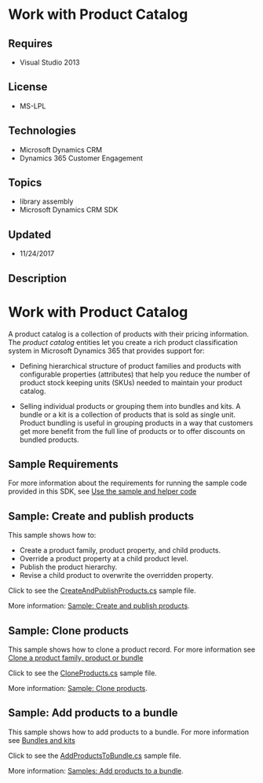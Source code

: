 # Work with Product Catalog
## Requires
- Visual Studio 2013
## License
- MS-LPL
## Technologies
- Microsoft Dynamics CRM
- Dynamics 365 Customer Engagement
## Topics
- library assembly
- Microsoft Dynamics CRM SDK
## Updated
- 11/24/2017
## Description

<h1>Work with Product Catalog</h1>
<p>A product catalog is a collection of products with their pricing information. The<span>&nbsp;</span><em>product catalog</em><span>&nbsp;</span>entities let you create a rich product classification system in Microsoft Dynamics 365 that provides support for:</p>
<ul class="unordered">
<li>
<p>Defining hierarchical structure of product families and products with configurable properties (attributes) that help you reduce the number of product stock keeping units (SKUs) needed to maintain your product catalog.</p>
</li><li>
<p>Selling individual products or grouping them into bundles and kits. A bundle or a kit is a collection of products that is sold as single unit. Product bundling is useful in grouping products in a way that customers get more benefit from the full line of
 products or to offer discounts on bundled products.</p>
</li></ul>
<h2>Sample Requirements</h2>
<p>For more information about the requirements for running the sample code provided in this SDK, see
<a href="https://docs.microsoft.com/en-us/dynamics365/customer-engagement/developer/org-service/use-sample-helper-code">
Use the sample and helper code</a></p>
<h2>Sample: Create and publish products</h2>
<p>This sample shows how to:</p>
<ul>
<li>Create a product family, product property, and child products. </li><li>Override a product property at a child product level. </li><li>Publish the product hierarchy. </li><li>Revise a child product to overwrite the overridden property. </li></ul>
<p>Click to see the <a href="https://code.msdn.microsoft.com/Product-Catalog-Samples-5766194b/sourcecode?fileId=179230&pathId=822804566">
CreateAndPublishProducts.cs</a> sample file.</p>
<p>More information:&nbsp;<a href="https://docs.microsoft.com/en-us/dynamics365/customer-engagement/developer/sample-create-publish-products">Sample: Create and publish products</a>.</p>
<h2>Sample: Clone products</h2>
<p>This sample shows how to clone a product record. For more information see <a href="https://docs.microsoft.com/en-us/dynamics365/customer-engagement/developer/sample-clone-product-records">
Clone a product family, product or bundle</a></p>
<p>Click to see the <a href="https://code.msdn.microsoft.com/Product-Catalog-Samples-5766194b/sourcecode?fileId=179230&pathId=1017394360">
CloneProducts.cs</a> sample file.</p>
<p>More information:&nbsp;<a href="https://docs.microsoft.com/en-us/dynamics365/customer-engagement/developer/sample-clone-product-records">Sample: Clone products</a>.</p>
<h2>Sample: Add products to a bundle</h2>
<p>This sample shows how to add products to a bundle. For more information see <a href="https://msdn.microsoft.com/en-us/library/dn817859.aspx#BundlesKits">
Bundles and kits</a></p>
<p>Click to see the <a href="https://code.msdn.microsoft.com/Product-Catalog-Samples-5766194b/sourcecode?fileId=179230&pathId=899264542">
AddProductsToBundle.cs</a> sample file.</p>
<p>More information:&nbsp;<a href="https://docs.microsoft.com/en-us/dynamics365/customer-engagement/developer/sample-add-products-bundle">Samples: Add products to a bundle</a>.</p>
